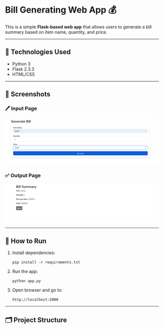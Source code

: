 # Bill Generating Web App 💰

This is a simple **Flask-based web app** that allows users to generate a bill summary based on item name, quantity, and price.

---

## 🔧 Technologies Used
- Python 3
- Flask 2.3.3
- HTML/CSS

---

## 📸 Screenshots

### 🖊 Input Page
![Input Page](input.jpg)

### ✅ Output Page
![Output Page](output.jpg)

---

## 🚀 How to Run

1. Install dependencies:
    ```
    pip install -r requirements.txt
    ```

2. Run the app:
    ```
    python app.py
    ```

3. Open browser and go to:
    ```
    http://localhost:5000
    ```

---

## 🗂 Project Structure

